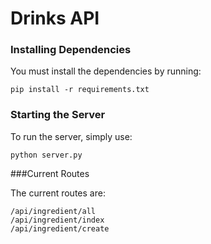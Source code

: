 # Drinks API

### Installing Dependencies 

You must install the dependencies by running:

```
pip install -r requirements.txt
```

### Starting the Server

To run the server, simply use:

```
python server.py
```

###Current Routes

The current routes are: 

```
/api/ingredient/all
/api/ingredient/index
/api/ingredient/create
```

